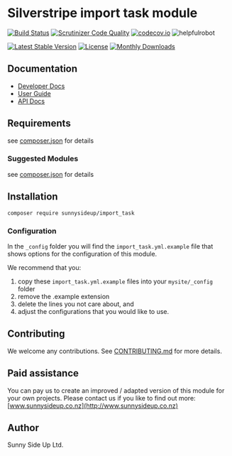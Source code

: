 # Silverstripe import task module
[![Build Status](https://travis-ci.org/sunnysideup/silverstripe-import_task.svg?branch=master)](https://travis-ci.org/sunnysideup/silverstripe-import_task)
[![Scrutinizer Code Quality](https://scrutinizer-ci.com/g/sunnysideup/silverstripe-import_task/badges/quality-score.png?b=master)](https://scrutinizer-ci.com/g/sunnysideup/silverstripe-import_task/?branch=master)
[![codecov.io](https://codecov.io/github/sunnysideup/silverstripe-import_task/coverage.svg?branch=master)](https://codecov.io/github/sunnysideup/silverstripe-import_task?branch=master)
![helpfulrobot](https://helpfulrobot.io/sunnysideup/import_task/badge)

[![Latest Stable Version](https://poser.pugx.org/sunnysideup/import_task/version)](https://packagist.org/packages/sunnysideup/import_task)
[![License](https://poser.pugx.org/sunnysideup/import_task/license)](https://packagist.org/packages/sunnysideup/import_task)
[![Monthly Downloads](https://poser.pugx.org/sunnysideup/import_task/d/monthly)](https://packagist.org/packages/sunnysideup/import_task)


## Documentation



 * [Developer Docs](docs/en/INDEX.md)
 * [User Guide](docs/en/userguide.md)
 * [API Docs](http://docs.ssmods.com/sunnysideup/import_task/classes.xhtml)

## Requirements



see [composer.json](composer.json) for details

### Suggested Modules



see [composer.json](composer.json) for details


## Installation


```
composer require sunnysideup/import_task
```

### Configuration



In the `_config` folder you will find the `import_task.yml.example`
file that shows options for the configuration of this module.

We recommend that you:

  1. copy these `import_task.yml.example` files into your
`mysite/_config` folder
  2. remove the .example extension
  3. delete the lines you not care about, and
  4. adjust the configurations that you would like to use.


## Contributing



We welcome any contributions. See [CONTRIBUTING.md](CONTRIBUTING.md) for more details.

## Paid assistance



You can pay us to create an improved / adapted version of this module for your own projects.  Please contact us if you like to find out more: [www.sunnysideup.co.nz](http://www.sunnysideup.co.nz)

## Author



Sunny Side Up Ltd.
